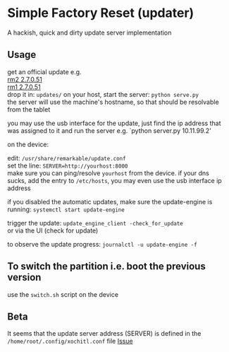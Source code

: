 # Simple Factory Reset (updater)
A hackish, quick and dirty update server implementation

## Usage
get an official update e.g.   
[rm2 2.7.0.51](https://eu-central-1.linodeobjects.com:443/remarkable-2/build/reMarkable%20Device%20Beta/RM110/2.7.0.51/2.7.0.51_reMarkable2.signed)  
[rm1 2.7.0.51](https://eu-central-1.linodeobjects.com:443/remarkable-2/build/reMarkable%20Device%20Beta/RM110/2.7.0.51/2.7.0.51_reMarkable.signed)  
drop it in:
`updates/`
on your host, start the server: `python serve.py`  
the server will use the machine's hostname, so that should be resolvable from the tablet

you may use the usb interface for the update, just find the ip address that was assigned to it and run the server e.g.  `python server.py 10.11.99.2'

on the device:

edit: `/usr/share/remarkable/update.conf`  
set the line: `SERVER=http://yourhost:8000`  
make sure you can ping/resolve `yourhost` from the device. 
if your dns sucks, add the entry to `/etc/hosts`, you may even use the usb interface ip address

if you disabled the automatic updates, make sure the update-engine is running: `systemctl start update-engine`

trigger the update: `update_engine_client -check_for_update`  
or via the UI (check for update)

to observe the update progress: `journalctl -u update-engine -f`  


## To switch the partition i.e. boot the previous version
use the `switch.sh` script on the device

## Beta
It seems that the update server address (SERVER) is defined in the `/home/root/.config/xochitl.conf` file [Issue](https://github.com/ddvk/remarkable-update/issues/7)

